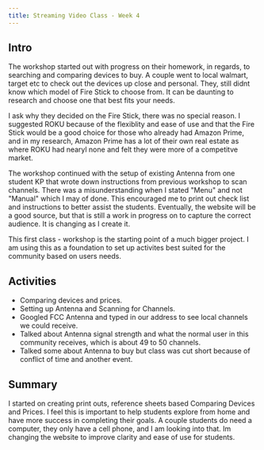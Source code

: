 ```yaml
---
title: Streaming Video Class - Week 4
---
```


## Intro
The workshop started out with progress on their homework, in regards, to searching and comparing devices to buy.
A couple went to local walmart, target etc to check out the devices up close and personal. They, still didnt know which model
of Fire Stick to choose from.  It can be daunting to research and choose one that best fits your needs.

I ask why they decided on the Fire Stick, there was no special reason.  I suggested ROKU because of the flexiblity and ease of use 
and that the Fire Stick would be a good choice for those who already had Amazon Prime, and in my research, Amazon Prime has a lot
of their own real estate as where ROKU had nearyl none and felt they were more of a competitve market.  

The workshop continued with the setup of existing Antenna from one student KP that wrote down instructions from previous workshop
to scan channels.  There was a misunderstanding when I stated "Menu" and not "Manual" which I may of done.  This encouraged me 
to print out check list and instructions to better assist the students.  Eventually, the website will be a good source, but that is
still a work in progress on to capture the correct audience.  It is changing as I create it.  

This first class - workshop is the starting point of a much bigger project.  I am using this as a foundation to set up activites best
suited for the community based on users needs.  

## Activities
- Comparing devices and prices.
- Setting up Antenna and Scanning for Channels.
- Googled FCC Antenna and typed in our address to see local channels we could receive. 
- Talked about Antenna signal strength and what the normal user in this community receives, which is about 49 to 50 channels.
- Talked some about Antenna to buy but class was cut short because of conflict of time and another event.

## Summary
I started on creating print outs, reference sheets based Comparing Devices and Prices. I feel this is important to help
students explore from home and have more success in completing their goals. 
A couple students do need a computer, they only have a cell phone, and I am looking into that. 
Im changing the website to improve clarity and ease of use for students.  




